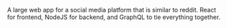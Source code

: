 A large web app for a social media platform that is similar to reddit. React for frontend, NodeJS for backend, and GraphQL to tie everything together.
